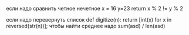 если надо сравнить четное нечетное
x = 16
y=23
return x % 2 != y % 2 

если надо перевернуть список 
def digitize(n):
	return [int(x) for x in reversed(str(n))];
чтобы найти среднее надо 
sum(asd) / len(asd)